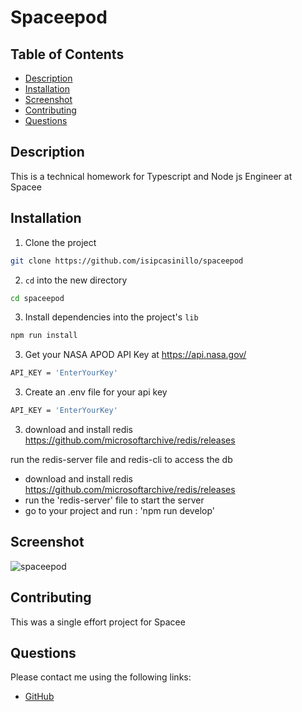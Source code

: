 # Spaceepod

## Table of Contents

* [Description](#description)
* [Installation](#installation)
* [Screenshot](#screenshot)
* [Contributing](#contributing)
* [Questions](#questions)

## Description
This is a technical homework for Typescript and Node js Engineer at Spacee

## Installation 
1. Clone the project
```bash
git clone https://github.com/isipcasinillo/spaceepod
```
2. `cd` into the new directory
```bash
cd spaceepod
```
3. Install dependencies into the project's `lib`
```bash
npm run install
```
3. Get your NASA APOD API Key at https://api.nasa.gov/
```bash
API_KEY = 'EnterYourKey'
```
3. Create an .env file for your api key
```bash
API_KEY = 'EnterYourKey'
```
3. download and install redis https://github.com/microsoftarchive/redis/releases
 
  run the redis-server file and redis-cli to access the db

- download and install redis https://github.com/microsoftarchive/redis/releases
- run the 'redis-server' file to start the server
- go to your project and run : 'npm run develop'

## Screenshot
![spaceepod](https://user-images.githubusercontent.com/76886344/185190056-e07ef02b-66cc-4384-8ed3-23bc356edb0c.PNG)


## Contributing
This was a single effort project for Spacee

## Questions
 Please contact me using the following links:
   * [GitHub](https://github.com/isipcasinillo)
